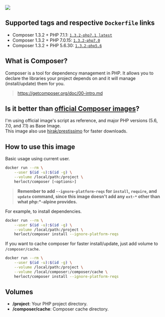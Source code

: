 [![](https://images.microbadger.com/badges/image/herloct/composer.svg)](http://microbadger.com/images/herloct/composer "Get your own image badge on microbadger.com")

## Supported tags and respective `Dockerfile` links

* Composer 1.3.2 + PHP 7.1.1: [`1.3.2-php7.1`, `latest`](https://github.com/herloct/docker-composer/blob/1.3.2/7.1/Dockerfile)
* Composer 1.3.2 + PHP 7.0.15: [`1.3.2-php7.0`](https://github.com/herloct/docker-composer/blob/1.3.2/7.0/Dockerfile)
* Composer 1.3.2 + PHP 5.6.30: [`1.3.2-php5.6`](https://github.com/herloct/docker-composer/blob/1.3.2/5.6/Dockerfile)

## What is Composer?

Composer is a tool for dependency management in PHP. It allows you to declare the libraries your project depends on and it will manage (install/update) them for you.

> https://getcomposer.org/doc/00-intro.md

## Is it better than [official Composer images](https://hub.docker.com/r/_/composer/)?

I'm using official image's script as reference, and major PHP versions (5.6, 7.0, and 7.1) as Base Image.  
This image also use [hirak/prestissimo](https://github.com/hirak/prestissimo) for faster downloads.

## How to use this image

Basic usage using current user.

```sh
docker run --rm \
    --user $(id -u):$(id -g) \
    --volume /local/path:/project \
    herloct/composer [<options>]
```

> **Remember to add `--ignore-platform-reqs` for `install`, `require`, and `update` command, since this image
doesn't add any `ext-*` other than what php:*-alpine provides.**

For example, to install dependencies.

```sh
docker run --rm \
    --user $(id -u):$(id -g) \
    --volume /local/path:/project \
    herloct/composer install --ignore-platform-reqs
```

If you want to cache composer for faster install/update, just add volume to `/composer/cache`.

```sh
docker run --rm \
    --user $(id -u):$(id -g) \
    --volume /local/path:/project \
    --volume /local/composer:/composer/cache \
    herloct/composer install --ignore-platform-reqs
```

## Volumes

* **/project**: Your PHP project directory.
* **/composer/cache**: Composer cache directory.
